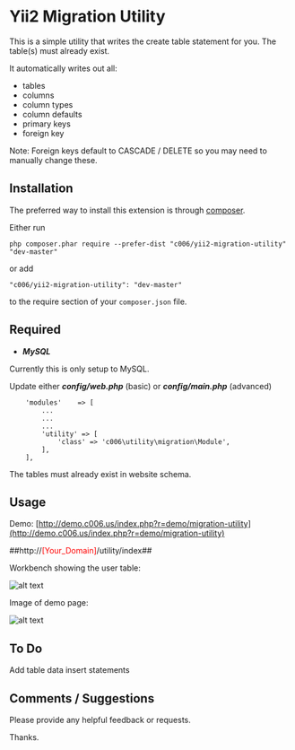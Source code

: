Yii2 Migration Utility
===================

This is a simple utility that writes the create table statement for you.
The table(s) must already exist.

It automatically writes out all:

+ tables
+ columns
+ column types
+ column defaults
+ primary keys
+ foreign key

Note: Foreign keys default to CASCADE / DELETE so you may need to manually change these.

Installation
------------

The preferred way to install this extension is through [composer](http://getcomposer.org/download/).

Either run

```
php composer.phar require --prefer-dist "c006/yii2-migration-utility" "dev-master"
```

or add

```
"c006/yii2-migration-utility": "dev-master"
```

to the require section of your `composer.json` file.


Required
--------

+ ***MySQL***

Currently this is only setup to MySQL.

Update either ***config/web.php*** (basic) or ***config/main.php*** (advanced)

>
        'modules'    => [
            ...
            ...
            ...
            'utility' => [
                'class' => 'c006\utility\migration\Module',
            ],
        ],



The tables must already exist in website schema.



Usage
-----

Demo: [http://demo.c006.us/index.php?r=demo/migration-utility](http://demo.c006.us/index.php?r=demo/migration-utility)

##http://<span style="color:red;">[Your_Domain]</span>/utility/index##

Workbench showing the user table:

![alt text](http://demo.c006.us/images/yii2-migration-utility/workbench.jpg)


Image of demo page:

![alt text](http://demo.c006.us/images/yii2-migration-utility/output.jpg)


To Do
------

Add table data insert statements

Comments / Suggestions
--------------------

Please provide any helpful feedback or requests.

Thanks.


































